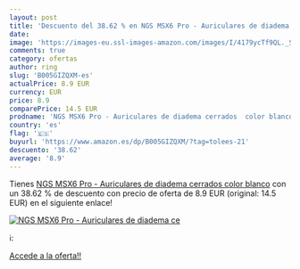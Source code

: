 ```yaml
---
layout: post
title: 'Descuento del 38.62 % en NGS MSX6 Pro - Auriculares de diadema ce'
date: 
image: 'https://images-eu.ssl-images-amazon.com/images/I/4179ycTf9QL._SL200_.jpg'
comments: true
category: ofertas
author: ring
slug: 'B005GIZQXM-es'
actualPrice: 8.9 EUR
currency: EUR
price: 8.9
comparePrice: 14.5 EUR
prodname: 'NGS MSX6 Pro - Auriculares de diadema cerrados  color blanco'
country: 'es'
flag: '🇪🇸'
buyurl: 'https://www.amazon.es/dp/B005GIZQXM/?tag=tolees-21'
descuento: '38.62'
average: '8.9'
---
```


Tienes [NGS MSX6 Pro - Auriculares de diadema cerrados  color blanco](https://www.amazon.es/dp/B005GIZQXM/?tag=tolees-21) con un 38.62 % de descuento con precio de oferta de 8.9 EUR (original: 14.5 EUR) en el siguiente enlace!

[![NGS MSX6 Pro - Auriculares de diadema ce](https://images-eu.ssl-images-amazon.com/images/I/4179ycTf9QL._SL200_.jpg)](https://www.amazon.es/dp/B005GIZQXM/?tag=tolees-21)

ℹ️:


[Accede a la oferta!!](https://www.amazon.es/dp/B005GIZQXM/?tag=tolees-21)
